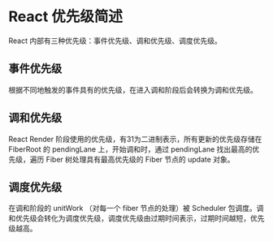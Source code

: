 # React 优先级简述
React 内部有三种优先级：事件优先级、调和优先级、调度优先级。
## 事件优先级
根据不同地触发的事件具有的优先级，在进入调和阶段后会转换为调和优先级。
## 调和优先级
React Render 阶段使用的优先级，有31为二进制表示，所有更新的优先级存储在 FiberRoot 的 pendingLane 上，开始调和时，通过 pendingLane 找出最高的优先级，遍历 Fiber 树处理具有最高优先级的 Fiber 节点的 update 对象。
## 调度优先级
在调和阶段的 unitWork （对每一个 fiber 节点的处理）被 Scheduler 包调度。调和优先级会转化为调度优先级，调度优先级由过期时间表示，过期时间越短，优先级越高。